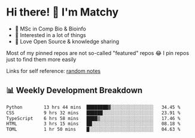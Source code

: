 # Hi there! 👋 I'm Matchy

- 🧬 MSc in Comp Bio & Bioinfo
- 🎈 Interested in a lot of things
- 💜 Love Open Source & knowledge sharing

Most of my pinned repos are not so-called "featured" repos 😂 I pin repos just to find them more easily

Links for self reference: [random notes](https://matchy233.github.io/random-notes)

## 📊 Weekly Development Breakdown

<!--START_SECTION:waka-->

```txt
Python        13 hrs 44 mins  ████████▓░░░░░░░░░░░░░░░░   34.45 %
CSS           9 hrs 32 mins   ██████░░░░░░░░░░░░░░░░░░░   23.91 %
TypeScript    6 hrs 58 mins   ████▒░░░░░░░░░░░░░░░░░░░░   17.46 %
HTML          3 hrs 15 mins   ██░░░░░░░░░░░░░░░░░░░░░░░   08.18 %
TOML          1 hr 50 mins    █░░░░░░░░░░░░░░░░░░░░░░░░   04.63 %
```

<!--END_SECTION:waka-->
